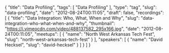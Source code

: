 {
  "title": "Data Profiling",
  "tags": [
    "Data Profiling"
  ],
  "type": "tag",
  "slug": "data-profiling",
  "date": "2012-08-24T00:11:05",
  "draft": false,
  "recordings": [
    {
      "title": "Data Integration: Who, What, When and Why",
      "slug": "data-integration-who-what-when-and-why",
      "thumbnail": "https://i.vimeocdn.com/video/488137582_295x166.jpg",
      "date": "2012-08-24T00:11:05",
      "meetups": [
        {
          "name": "North West Arkansas Tech Fest",
          "slug": "north-west-arkansas-tech-fest"
        }
      ],
      "speakers": [
        {
          "name": "David Hecksel",
          "slug": "david-hecksel"
        }
      ]
    }
  ]
}